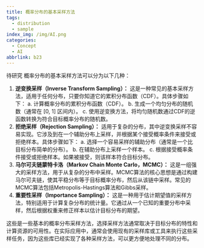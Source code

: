 ```yaml
---
title: 概率分布的基本采样方法
tags:
  - distribution
  - sample
index_img: /img/AI.png
categories:
  - Concept
  - AI
abbrlink: b23
---
```


待研究
概率分布的基本采样方法可以分为以下几种：

1. **逆变换采样（Inverse Transform Sampling）：** 这是一种常见的基本采样方法，适用于任何分布，只要你知道它的累积分布函数（CDF）。具体步骤如下：
   a. 计算概率分布的累积分布函数（CDF）。
   b. 生成一个均匀分布的随机数（通常在 \[0, 1] 区间内）。
   c. 使用逆变换方法，将均匀随机数通过CDF的逆函数转换为符合目标概率分布的随机数。
2. **拒绝采样（Rejection Sampling）：** 适用于复杂的分布，其中逆变换采样不容易实现。它涉及到在一个辅助分布上采样，并根据某个接受概率条件来接受或拒绝样本。具体步骤如下：
   a. 选择一个容易采样的辅助分布（通常是一个比目标分布简单的分布）。
   b. 在辅助分布上采样一个样本。
   c. 根据接受概率条件接受或拒绝样本。如果被接受，则该样本符合目标分布。
3. **马尔可夫链蒙特卡洛（Markov Chain Monte Carlo，MCMC）：** 这是一组强大的采样方法，用于从复杂的分布中采样。MCMC算法的核心思想是通过构建马尔可夫链，使其平稳分布等于目标概率分布，然后从该链中采样。常见的MCMC算法包括Metropolis-Hastings算法和Gibbs采样。
4. **重要性采样（Importance Sampling）：** 这是一种用于估计期望值的采样方法，特别适用于计算复杂分布的统计量。它通过从一个已知的重要分布中采样，然后根据权重来修正样本以估计目标分布的期望。

这些是一些基本的概率分布采样方法，选择采样方法通常取决于目标分布的特性和计算资源的可用性。在实际应用中，通常会使用现有的采样库或工具来执行这些采样任务，因为这些库已经实现了各种采样方法，可以更方便地处理不同的分布。
